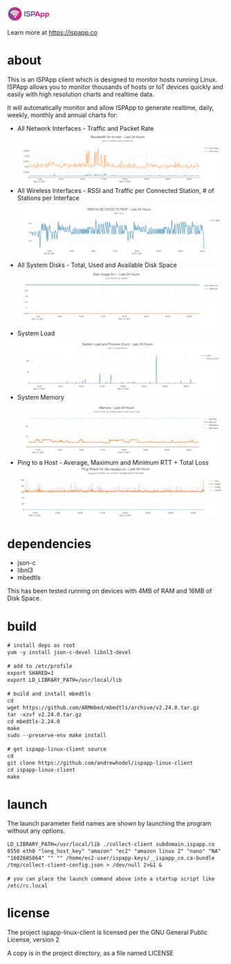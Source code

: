 ![ISPApp Logo](/img/logo.png)

Learn more at https://ispapp.co

# about

This is an ISPApp client which is designed to monitor hosts running Linux.  ISPApp allows you to monitor thousands of hosts or IoT devices quickly and easily with high resolution charts and realtime data.

It will automatically monitor and allow ISPApp to generate realtime, daily, weekly, monthly and annual charts for:

* All Network Interfaces - Traffic and Packet Rate
![Traffic](/img/if-traffic.png)
* All Wireless Interfaces - RSSI and Traffic per Connected Station, # of Stations per Interface
![RSSI](/img/rssi.png)
* All System Disks - Total, Used and Available Disk Space
![Disk](/img/disk.png)
* System Load
![Load](/img/load.png)
* System Memory
![Memory](/img/memory.png)
* Ping to a Host - Average, Maximum and Minimum RTT + Total Loss
![Ping](/img/ping.png)

# dependencies

* json-c
* libnl3
* mbedtls

This has been tested running on devices with 4MB of RAM and 16MB of Disk Space.

# build

```
# install deps as root
yum -y install json-c-devel libnl3-devel

# add to /etc/profile
export SHARED=1
export LD_LIBRARY_PATH=/usr/local/lib

# build and install mbedtls
cd
wget https://github.com/ARMmbed/mbedtls/archive/v2.24.0.tar.gz
tar -xzvf v2.24.0.tar.gz
cd mbedtls-2.24.0
make
sudo --preserve-env make install

# get ispapp-linux-client source
cd
git clone https://github.com/andrewhodel/ispapp-linux-client
cd ispapp-linux-client
make
```

# launch

The launch parameter field names are shown by launching the program without any options.

```
LD_LIBRARY_PATH=/usr/local/lib ./collect-client subdomain.ispapp.co 8550 eth0 "long_host_key" "amazon" "ec2" "amazon linux 2" "nano" "NA" "1602685864" "" "" /home/ec2-user/ispapp-keys/__ispapp_co.ca-bundle /tmp/collect-client-config.json > /dev/null 2>&1 &

# you can place the launch command above into a startup script like /etc/rc.local
```

# license

The project ispapp-linux-client is licensed per the GNU General Public License, version 2

A copy is in the project directory, as a file named LICENSE
